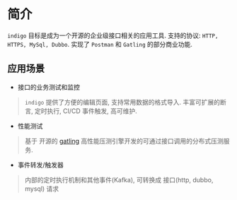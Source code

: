 # 简介

`indigo` 目标是成为一个开源的企业级接口相关的应用工具. 支持的协议: `HTTP, HTTPS, MySql, Dubbo`. 实现了 `Postman` 和 `Gatling` 的部分商业功能.

## 应用场景

- 接口的业务测试和监控

> `indigo` 提供了方便的编辑页面, 支持常用数据的格式导入. 丰富可扩展的断言, 定时执行, CI/CD 事件触发, 高可维护.

- 性能测试

> 基于 开源的 [gatling](https://github.com/gatling/gatling) 高性能压测引擎开发的可通过接口调用的分布式压测服务.

- 事件转发/触发器

> 内部的定时执行机制和其他事件(Kafka), 可转换成 接口(http, dubbo, mysql) 请求
